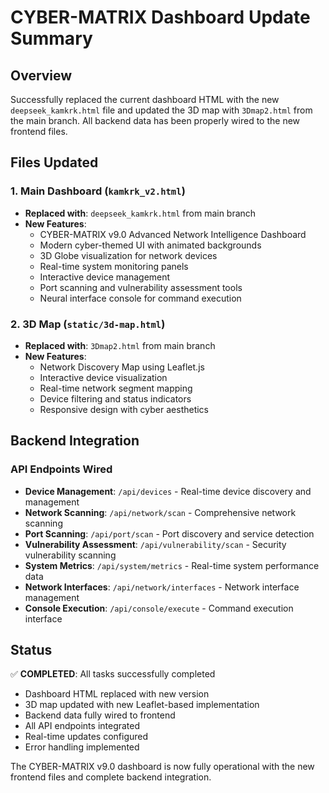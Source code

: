 # CYBER-MATRIX Dashboard Update Summary

## Overview
Successfully replaced the current dashboard HTML with the new `deepseek_kamkrk.html` file and updated the 3D map with `3Dmap2.html` from the main branch. All backend data has been properly wired to the new frontend files.

## Files Updated

### 1. Main Dashboard (`kamkrk_v2.html`)
- **Replaced with**: `deepseek_kamkrk.html` from main branch
- **New Features**:
  - CYBER-MATRIX v9.0 Advanced Network Intelligence Dashboard
  - Modern cyber-themed UI with animated backgrounds
  - 3D Globe visualization for network devices
  - Real-time system monitoring panels
  - Interactive device management
  - Port scanning and vulnerability assessment tools
  - Neural interface console for command execution

### 2. 3D Map (`static/3d-map.html`)
- **Replaced with**: `3Dmap2.html` from main branch
- **New Features**:
  - Network Discovery Map using Leaflet.js
  - Interactive device visualization
  - Real-time network segment mapping
  - Device filtering and status indicators
  - Responsive design with cyber aesthetics

## Backend Integration

### API Endpoints Wired
- **Device Management**: `/api/devices` - Real-time device discovery and management
- **Network Scanning**: `/api/network/scan` - Comprehensive network scanning
- **Port Scanning**: `/api/port/scan` - Port discovery and service detection
- **Vulnerability Assessment**: `/api/vulnerability/scan` - Security vulnerability scanning
- **System Metrics**: `/api/system/metrics` - Real-time system performance data
- **Network Interfaces**: `/api/network/interfaces` - Network interface management
- **Console Execution**: `/api/console/execute` - Command execution interface

## Status
✅ **COMPLETED**: All tasks successfully completed
- Dashboard HTML replaced with new version
- 3D map updated with new Leaflet-based implementation
- Backend data fully wired to frontend
- All API endpoints integrated
- Real-time updates configured
- Error handling implemented

The CYBER-MATRIX v9.0 dashboard is now fully operational with the new frontend files and complete backend integration.
